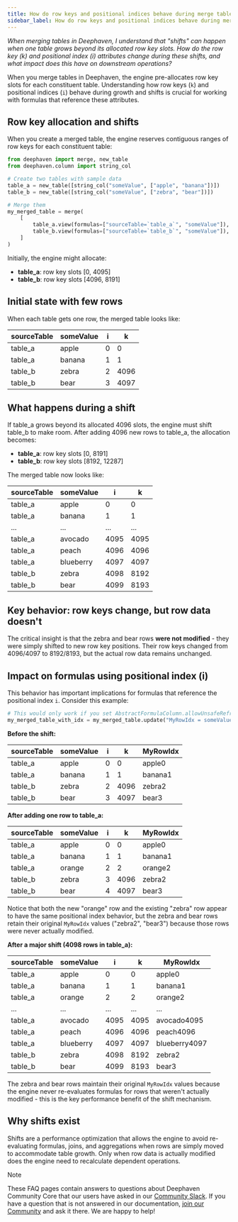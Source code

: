 ```yaml
---
title: How do row keys and positional indices behave during merge table operations?
sidebar_label: How do row keys and positional indices behave during merge table operations?
---
```


_When merging tables in Deephaven, I understand that "shifts" can happen when one table grows beyond its allocated row key slots. How do the row key (k) and positional index (i) attributes change during these shifts, and what impact does this have on downstream operations?_

When you merge tables in Deephaven, the engine pre-allocates row key slots for each constituent table. Understanding how row keys (`k`) and positional indices (`i`) behave during growth and shifts is crucial for working with formulas that reference these attributes.

## Row key allocation and shifts

When you create a merged table, the engine reserves contiguous ranges of row keys for each constituent table:

```python test-set=1 order=table_a,table_b,my_merged_table
from deephaven import merge, new_table
from deephaven.column import string_col

# Create two tables with sample data
table_a = new_table([string_col("someValue", ["apple", "banana"])])
table_b = new_table([string_col("someValue", ["zebra", "bear"])])

# Merge them
my_merged_table = merge(
    [
        table_a.view(formulas=["sourceTable=`table_a`", "someValue"]),
        table_b.view(formulas=["sourceTable=`table_b`", "someValue"]),
    ]
)
```

Initially, the engine might allocate:

- **table_a**: row key slots \[0, 4095\]
- **table_b**: row key slots \[4096, 8191\]

## Initial state with few rows

When each table gets one row, the merged table looks like:

| sourceTable | someValue | i | k    |
| ----------- | --------- | - | ---- |
| table_a     | apple     | 0 | 0    |
| table_a     | banana    | 1 | 1    |
| table_b     | zebra     | 2 | 4096 |
| table_b     | bear      | 3 | 4097 |

## What happens during a shift

If table_a grows beyond its allocated 4096 slots, the engine must shift table_b to make room. After adding 4096 new rows to table_a, the allocation becomes:

- **table_a**: row key slots \[0, 8191\]
- **table_b**: row key slots \[8192, 12287\]

The merged table now looks like:

| sourceTable | someValue | i    | k    |
| ----------- | --------- | ---- | ---- |
| table_a     | apple     | 0    | 0    |
| table_a     | banana    | 1    | 1    |
| ...         | ...       | ...  | ...  |
| table_a     | avocado   | 4095 | 4095 |
| table_a     | peach     | 4096 | 4096 |
| table_a     | blueberry | 4097 | 4097 |
| table_b     | zebra     | 4098 | 8192 |
| table_b     | bear      | 4099 | 8193 |

## Key behavior: row keys change, but row data doesn't

The critical insight is that the zebra and bear rows **were not modified** - they were simply shifted to new row key positions. Their row keys changed from 4096/4097 to 8192/8193, but the actual row data remains unchanged.

## Impact on formulas using positional index (i)

This behavior has important implications for formulas that reference the positional index `i`. Consider this example:

```python should-fail
# This would only work if you set AbstractFormulaColumn.allowUnsafeRefreshingFormulas=true
my_merged_table_with_idx = my_merged_table.update("MyRowIdx = someValue + i")
```

**Before the shift:**

| sourceTable | someValue | i | k    | MyRowIdx |
| ----------- | --------- | - | ---- | -------- |
| table_a     | apple     | 0 | 0    | apple0   |
| table_a     | banana    | 1 | 1    | banana1  |
| table_b     | zebra     | 2 | 4096 | zebra2   |
| table_b     | bear      | 3 | 4097 | bear3    |

**After adding one row to table_a:**

| sourceTable | someValue | i | k    | MyRowIdx |
| ----------- | --------- | - | ---- | -------- |
| table_a     | apple     | 0 | 0    | apple0   |
| table_a     | banana    | 1 | 1    | banana1  |
| table_a     | orange    | 2 | 2    | orange2  |
| table_b     | zebra     | 3 | 4096 | zebra2   |
| table_b     | bear      | 4 | 4097 | bear3    |

Notice that both the new "orange" row and the existing "zebra" row appear to have the same positional index behavior, but the zebra and bear rows retain their original `MyRowIdx` values ("zebra2", "bear3") because those rows were never actually modified.

**After a major shift (4098 rows in table_a):**

| sourceTable | someValue | i    | k    | MyRowIdx      |
| ----------- | --------- | ---- | ---- | ------------- |
| table_a     | apple     | 0    | 0    | apple0        |
| table_a     | banana    | 1    | 1    | banana1       |
| table_a     | orange    | 2    | 2    | orange2       |
| ...         | ...       | ...  | ...  | ...           |
| table_a     | avocado   | 4095 | 4095 | avocado4095   |
| table_a     | peach     | 4096 | 4096 | peach4096     |
| table_a     | blueberry | 4097 | 4097 | blueberry4097 |
| table_b     | zebra     | 4098 | 8192 | zebra2        |
| table_b     | bear      | 4099 | 8193 | bear3         |

The zebra and bear rows maintain their original `MyRowIdx` values because the engine never re-evaluates formulas for rows that weren't actually modified - this is the key performance benefit of the shift mechanism.

## Why shifts exist

Shifts are a performance optimization that allows the engine to avoid re-evaluating formulas, joins, and aggregations when rows are simply moved to accommodate table growth. Only when row data is actually modified does the engine need to recalculate dependent operations.

> [!NOTE]
> These FAQ pages contain answers to questions about Deephaven Community Core that our users have asked in our [Community Slack](/slack). If you have a question that is not answered in our documentation, [join our Community](/slack) and ask it there. We are happy to help!
